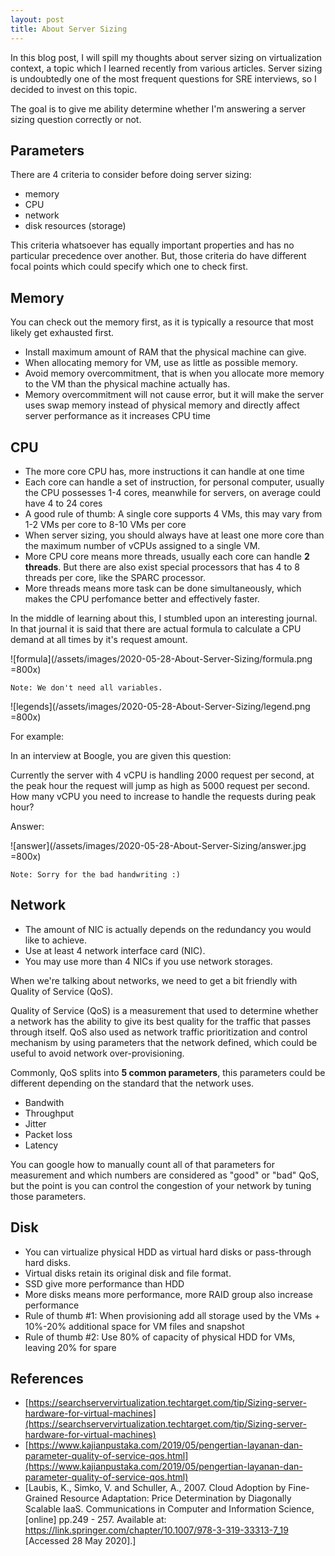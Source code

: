 ```yaml
---
layout: post
title: About Server Sizing
---
```


In this blog post, I will spill my thoughts about server sizing on virtualization context, a topic which I learned recently from various articles. Server sizing is undoubtedly one of the most frequent questions for SRE interviews, so I decided to invest on this topic.

The goal is to give me ability determine whether I'm answering a server sizing question correctly or not.

## Parameters

There are 4 criteria to consider before doing server sizing:
- memory
- CPU
- network
- disk resources (storage)

This criteria whatsoever has equally important properties and has no particular precedence over another. But, those criteria do have different focal points which could specify which one to check first.

## Memory

You can check out the memory first, as it is typically a resource that most likely get exhausted first.

- Install maximum amount of RAM that the physical machine can give.
- When allocating memory for VM, use as little as possible memory.
- Avoid memory overcommitment, that is when you allocate more memory to the VM than the physical machine actually has.
- Memory overcommitment will not cause error, but it will make the server uses swap memory instead of physical memory and directly affect server performance as it increases CPU time

## CPU

- The more core CPU has, more instructions it can handle at one time
- Each core can handle a set of instruction, for personal computer, usually the CPU possesses 1-4 cores, meanwhile for servers, on average could have 4 to 24 cores
- A good rule of thumb: A single core supports 4 VMs, this may vary from 1-2 VMs per core to 8-10 VMs per core
- When server sizing, you should always have at least one more core than the maximum number of vCPUs assigned to a single VM.
- More CPU core means more threads, usually each core can handle **2 threads**. But there are also exist special processors that has 4 to 8 threads per core, like the SPARC processor. 
- More threads means more task can be done simultaneously, which makes the CPU perfomance better and effectively faster.

In the middle of learning about this, I stumbled upon an interesting journal. In that journal it is said that there are actual formula to calculate a CPU demand at all times by it's request amount.

![formula](/assets/images/2020-05-28-About-Server-Sizing/formula.png =800x)

    Note: We don't need all variables.

![legends](/assets/images/2020-05-28-About-Server-Sizing/legend.png =800x)

For example:


In an interview at Boogle, you are given this question: 

Currently the server with 4 vCPU is handling 2000 request per second, at the peak hour the request will jump as high as 5000 request per second. How many vCPU you need to increase to handle the requests during peak hour?

Answer:

![answer](/assets/images/2020-05-28-About-Server-Sizing/answer.jpg =800x)

    Note: Sorry for the bad handwriting :)

## Network

- The amount of NIC is actually depends on the redundancy you would like to achieve.
- Use at least 4 network interface card (NIC).
- You may use more than 4 NICs if you use network storages.

When we're talking about networks, we need to get a bit friendly with Quality of Service (QoS).

Quality of Service (QoS) is a measurement that used to determine whether a network has the ability to give its best quality for the traffic that passes through itself.
QoS also used as network traffic prioritization and control mechanism by using parameters that the network defined, which could be useful to avoid network over-provisioning.

Commonly, QoS splits into **5 common parameters**, this parameters could be different depending on the standard that the network uses. 

* Bandwith
* Throughput
* Jitter
* Packet loss
* Latency

You can google how to manually count all of that parameters for measurement and which numbers are considered as "good" or "bad" QoS, but the point is you can control the congestion of your network by tuning those parameters.

## Disk

- You can virtualize physical HDD as virtual hard disks or pass-through hard disks.
- Virtual disks retain its original disk and file format.
- SSD give more performance than HDD
- More disks means more performance, more RAID group also increase performance
- Rule of thumb #1: When provisioning add all storage used by the VMs + 10%-20% additional space for VM files and snapshot
- Rule of thumb #2: Use 80% of capacity of physical HDD for VMs, leaving 20% for spare


## References
- [https://searchservervirtualization.techtarget.com/tip/Sizing-server-hardware-for-virtual-machines](https://searchservervirtualization.techtarget.com/tip/Sizing-server-hardware-for-virtual-machines)
- [https://www.kajianpustaka.com/2019/05/pengertian-layanan-dan-parameter-quality-of-service-qos.html](https://www.kajianpustaka.com/2019/05/pengertian-layanan-dan-parameter-quality-of-service-qos.html)
- [Laubis, K., Simko, V. and Schuller, A., 2007. Cloud Adoption by Fine-Grained Resource Adaptation: Price Determination by Diagonally Scalable IaaS. Communications in Computer and Information Science, [online] pp.249 - 257. Available at: <https://link.springer.com/chapter/10.1007/978-3-319-33313-7_19> [Accessed 28 May 2020].]